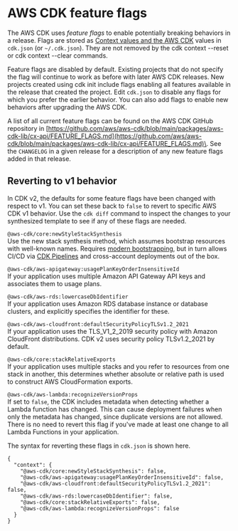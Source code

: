 # AWS CDK feature flags<a name="featureflags"></a>

The AWS CDK uses *feature flags* to enable potentially breaking behaviors in a release\. Flags are stored as [Context values and the AWS CDK](context.md) values in `cdk.json` \(or `~/.cdk.json`\)\. They are not removed by the cdk context \-\-reset or cdk context \-\-clear commands\.

Feature flags are disabled by default\. Existing projects that do not specify the flag will continue to work as before with later AWS CDK releases\. New projects created using cdk init include flags enabling all features available in the release that created the project\. Edit `cdk.json` to disable any flags for which you prefer the earlier behavior\. You can also add flags to enable new behaviors after upgrading the AWS CDK\.

A list of all current feature flags can be found on the AWS CDK GitHub repository in [https://github.com/aws/aws-cdk/blob/main/packages/aws-cdk-lib/cx-api/FEATURE_FLAGS.md](https://github.com/aws/aws-cdk/blob/main/packages/aws-cdk-lib/cx-api/FEATURE_FLAGS.md)\. See the `CHANGELOG` in a given release for a description of any new feature flags added in that release\. 

## Reverting to v1 behavior<a name="featureflags_disabling"></a>

In CDK v2, the defaults for some feature flags have been changed with respect to v1\. You can set these back to `false` to revert to specific AWS CDK v1 behavior\. Use the `cdk diff` command to inspect the changes to your synthesized template to see if any of these flags are needed\.

`@aws-cdk/core:newStyleStackSynthesis`  
Use the new stack synthesis method, which assumes bootstrap resources with well\-known names\. Requires [modern bootstrapping](bootstrapping.md), but in turn allows CI/CD via [CDK Pipelines](cdk_pipeline.md) and cross\-account deployments out of the box\.

`@aws-cdk/aws-apigateway:usagePlanKeyOrderInsensitiveId`  
If your application uses multiple Amazon API Gateway API keys and associates them to usage plans\.

`@aws-cdk/aws-rds:lowercaseDbIdentifier`  
If your application uses Amazon RDS database instance or database clusters, and explicitly specifies the identifier for these\.

`@aws-cdk/aws-cloudfront:defaultSecurityPolicyTLSv1.2_2021`  
 If your application uses the TLS\_V1\_2\_2019 security policy with Amazon CloudFront distributions\. CDK v2 uses security policy TLSv1\.2\_2021 by default\. 

`@aws-cdk/core:stackRelativeExports`  
If your application uses multiple stacks and you refer to resources from one stack in another, this determines whether absolute or relative path is used to construct AWS CloudFormation exports\.

`@aws-cdk/aws-lambda:recognizeVersionProps`  
If set to `false`, the CDK includes metadata when detecting whether a Lambda function has changed\. This can cause deployment failures when only the metadata has changed, since duplicate versions are not allowed\. There is no need to revert this flag if you've made at least one change to all Lambda Functions in your application\.

The syntax for reverting these flags in `cdk.json` is shown here\.

```
{
  "context": {
    "@aws-cdk/core:newStyleStackSynthesis": false,
    "@aws-cdk/aws-apigateway:usagePlanKeyOrderInsensitiveId": false,
    "@aws-cdk/aws-cloudfront:defaultSecurityPolicyTLSv1.2_2021": false,
    "@aws-cdk/aws-rds:lowercaseDbIdentifier": false,
    "@aws-cdk/core:stackRelativeExports": false,
    "@aws-cdk/aws-lambda:recognizeVersionProps": false
  }
}
```
